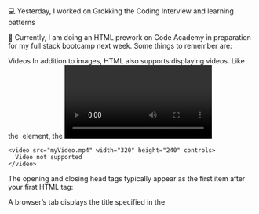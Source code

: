 💻 Yesterday, I worked on Grokking the Coding Interview and learning patterns

📖 Currently, I am doing an HTML prework on Code Academy in preparation for my full stack bootcamp next week. 
Some things to remember are:

Videos
In addition to images, HTML also supports displaying videos. Like the <img> element, the <video> element requires a src attribute with a link to the video source. Unlike the <img> element however, the <video> element requires an opening and a closing tags
```
<video src="myVideo.mp4" width="320" height="240" controls>
  Video not supported
</video>
```
The opening and closing head tags typically appear as the first item after your first HTML tag:

<head>
</head>

A browser’s tab displays the title specified in the <title> tag. The <title> tag is always inside of the <head>.
```
<!DOCTYPE html>
<html>
  <head>
    <title>My Coding Journal</title>
  </head>
</html>
```
HTML TABLES
Table Headings
Table data doesn’t make much sense without titles to describe what the data represents.

To add titles to rows and columns, you can use the table heading element: <th>.

The table heading element is used just like a table data element, except with a relevant title. Just like table data, a table heading must be placed within a table row.

```
<table>
  <tr>
    <th></th>
    <th scope="col">Saturday</th>
    <th scope="col">Sunday</th>
  </tr>
  <tr>
    <th scope="row">Temperature</th>
    <td>73</td>
    <td>81</td>
  </tr>
</table>
```
Spanning Columns
What if the table contains data that spans multiple columns?

For example, a personal calendar could have events that span across multiple hours, or even multiple days.

Data can span columns using the colspan attribute. The attribute accepts an integer (greater than or equal to 1) to denote the number of columns it spans across.

```
<table>
  <tr>
    <th>Monday</th>
    <th>Tuesday</th>
    <th>Wednesday</th>
  </tr>
  <tr>
    <td colspan="2">Out of Town</td>
    <td>Back in Town</td>
  </tr>
</table>
```

My goal is to finish 1/3 of the course today.
